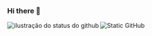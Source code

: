 ### Hi there 👋

<img src="https://img.shields.io/static/v1?label=Overview&message=Manoela Blanke&color=f8efd4&style=for-the-badge&logo=GitHub" alt="Static GitHub">

<img align='left' src="https://github-readme-stats.vercel.app/api?username=manoelablanke4&show_icons=true&title_color=783c00&text_color=af552e&icon_color=783c00&bg_color=f8efd4&cache_seconds=2300" alt="ilustração do status do github">
